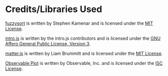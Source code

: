 # Credits/Libraries Used

[fuzzysort](https://github.com/farzher/fuzzysort) is written by Stephen Kamenar and is licensed under the [MIT License](https://github.com/farzher/fuzzysort/blob/master/LICENSE).

[intro.js](https://github.com/usablica/intro.js) is written by the intro.js contributors and is licensed under the [GNU Affero General Public License, Version 3](https://github.com/usablica/intro.js/blob/master/license.md#gnu-affero-general-public-license).

[matter.js](https://github.com/liabru/matter-js) is written by Liam Brummitt and is licensed under the [MIT License](https://github.com/liabru/matter-js/blob/master/LICENSE).

[Observable Plot](https://github.com/observablehq/plot) is written by Observable, Inc. and is licensed under the [ISC License](https://github.com/observablehq/plot/blob/main/LICENSE).
